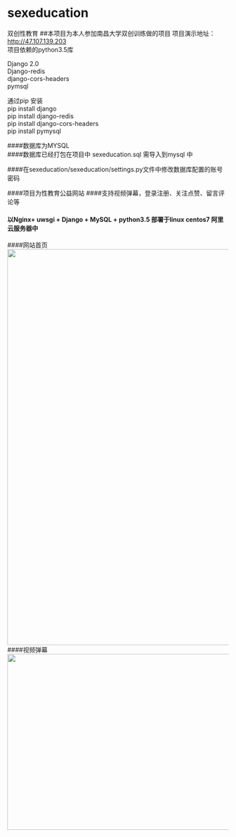 # sexeducation
双创性教育
##本项目为本人参加南昌大学双创训练做的项目
项目演示地址：http://47.107.139.203<br>
项目依赖的python3.5库<br>

Django 2.0<br>
Django-redis <br>
django-cors-headers<br>
pymsql<br>

通过pip 安装<br>
pip install django<br>
pip install django-redis<br>
pip install django-cors-headers<br>
pip install pymysql<br>

####数据库为MYSQL <br>
####数据库已经打包在项目中 sexeducation.sql 需导入到mysql 中<br>

####在sexeducation/sexeducation/settings.py文件中修改数据库配置的账号密码<br>


####项目为性教育公益网站
####支持视频弹幕，登录注册、关注点赞、留言评论等
#### 以Nginx+ uwsgi + Django + MySQL  + python3.5 部署于linux centos7 阿里云服务器中
####网站首页
<br>
<img src="https://chenyongzhe.github.io/shome.png"  width="700" height="900"><br>
####视频弹幕<br>
<img src="https://chenyongzhe.github.io/sp.png"  width="900" height="400"><br>





